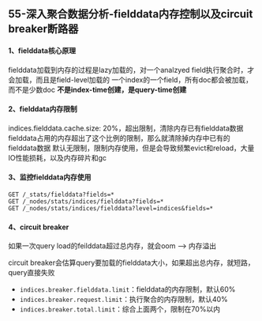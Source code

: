 ## 55-深入聚合数据分析-fielddata内存控制以及circuit breaker断路器

#### 1、fielddata核心原理

fielddata加载到内存的过程是lazy加载的，对一个analzyed field执行聚合时，才会加载，而且是field-level加载的
一个index的一个field，所有doc都会被加载，而不是少数doc
**不是index-time创建，是query-time创建**



#### 2、fielddata内存限制

indices.fielddata.cache.size: 20%，超出限制，清除内存已有fielddata数据
fielddata占用的内存超出了这个比例的限制，那么就清除掉内存中已有的fielddata数据
默认无限制，限制内存使用，但是会导致频繁evict和reload，大量IO性能损耗，以及内存碎片和gc



#### 3、监控fielddata内存使用

```
GET /_stats/fielddata?fields=*
GET /_nodes/stats/indices/fielddata?fields=*
GET /_nodes/stats/indices/fielddata?level=indices&fields=*
```



#### 4、circuit breaker

如果一次query load的feilddata超过总内存，就会oom --> 内存溢出

circuit breaker会估算query要加载的fielddata大小，如果超出总内存，就短路，query直接失败

- `indices.breaker.fielddata.limit`：fielddata的内存限制，默认60%
- `indices.breaker.request.limit`：执行聚合的内存限制，默认40%
- `indices.breaker.total.limit`：综合上面两个，限制在70%以内


